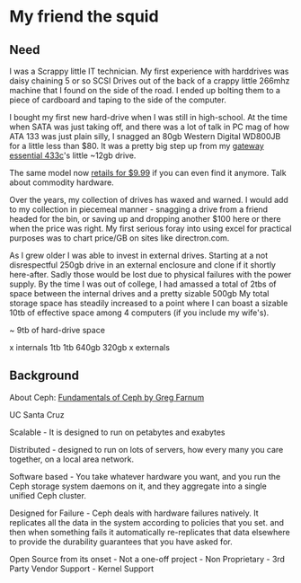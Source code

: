 # My friend the squid

## Need
I was a Scrappy little IT technician. My first experience with harddrives was daisy chaining 5 or so SCSI Drives out of the back of a crappy little 266mhz machine that I found on the side of the road. I ended up bolting them to a piece of cardboard and taping to the side of the computer.

I bought my first new hard-drive when I was still in high-school. At the time when SATA was just taking off, and there was a lot of talk in PC mag of how ATA 133 was just plain silly, I snagged an 80gb Western Digital WD800JB for a little less than $80.  It was a pretty big step up from my [gateway essential 433c][1]'s little ~12gb drive.

The same model now [retails for $9.99][2] if you can even find it anymore. Talk about commodity hardware.

Over the years, my collection of drives has waxed and warned. I would add to my collection in piecemeal manner - snagging a drive from a friend headed for the bin, or saving up and dropping another $100 here or there when the price was right. My first serious foray into using excel for practical purposes was to chart price/GB on sites like directron.com.

As I grew older I was able to invest in external drives. Starting at a not disrespectful 250gb drive in an external enclosure and clone if it shortly here-after. Sadly those would be lost due to physical failures with the power supply. By the time I was out of college, I had amassed a total of 2tbs of space between the internal drives and a pretty sizable 500gb  My total storage space has steadily increased to a point where I can boast a sizable 10tb of effective space among 4 computers (if you include my wife's).

~ 9tb of hard-drive space

x internals
    1tb
    1tb
    640gb
    320gb
x externals

## Background

About Ceph: [Fundamentals of Ceph by Greg Farnum][3] 

UC Santa Cruz

Scalable - It is designed to run on petabytes and exabytes

Distributed - designed to run on lots of servers, how every many you care together, on a local area network.

Software based - You take whatever hardware you want, and you run the Ceph storage system daemons on it, and they aggregate into a single unified Ceph cluster.

Designed for Failure - Ceph deals with hardware failures natively. It replicates all the data in the system according to policies that you set. and then when something fails it automatically re-replicates that data elsewhere to provide the durability guarantees that you have asked for.

Open Source from its onset - Not a one-off project - Non Proprietary - 3rd Party Vendor Support - Kernel Support

  [1]: http://www.pcauthority.com.au/Review/16163,gateway-essential-433.aspx
  [2]: http://www.directron.com/wd800bbnp.html
  [3]: https://www.youtube.com/watch?v=lG6eeUNw9iI